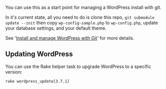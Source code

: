 You can use this as a start point for managing a WordPress install with git.

In it's current state, all you need to do is clone this repo, `git submodule update --init` then copy `wp-config-sample.php` to `wp-config.php`, update your database settings, and your default theme.

See '[Install and manage WordPress with Git](http://davidwinter.me/articles/2012/04/09/install-and-manage-wordpress-with-git/)' for more details.

## Updating WordPress

You can use the Rake helper task to upgrade WordPress to a specific version:

	rake wordpress_update[3.7.1]
